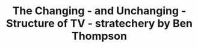 ---
categories: all_articles
provider_display: "stratechery.com"
provider_name: "stratechery.com"
favicon_url: http://2yj23r14cytosbxol4cavq337g.wpengine.netdna-cdn.com/wp-content/themes/stratechery/images/IE/favicon.ico
title: "The Changing - and Unchanging - Structure of TV - stratechery by Ben Thompson"
published: 2015-03-19
source: http://stratechery.com/2015/changing-unchanging-structure-tv/
thumbnail: http://stratechery.com/wp-content/uploads/2015/03/FullSizeRender-600x267.jpg
---